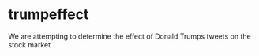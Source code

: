 # trumpeffect
We are attempting to determine the effect of Donald Trumps tweets on the stock market
